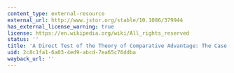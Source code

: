 ```yaml
---
content_type: external-resource
external_url: http://www.jstor.org/stable/10.1086/379944
has_external_license_warning: true
license: https://en.wikipedia.org/wiki/All_rights_reserved
status: ''
title: 'A Direct Test of the Theory of Comparative Advantage: The Case of Japan'
uid: 2c8c1fa1-6a03-4ed9-abcd-7ea65c76ddba
wayback_url: ''
---
```

